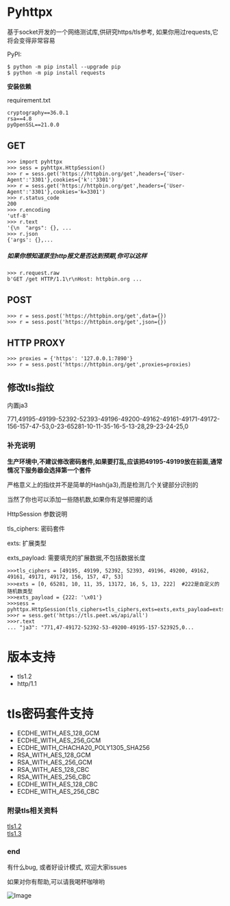 # Pyhttpx
基于socket开发的一个网络测试库,供研究https/tls参考,
如果你用过requests,它将会变得非常容易

PyPI:
```
$ python -m pip install --upgrade pip
$ python -m pip install requests
```

**安装依赖**

requirement.txt

```
cryptography==36.0.1
rsa==4.8
pyOpenSSL==21.0.0

```

## GET
```
>>> import pyhttpx
>>> sess = pyhttpx.HttpSession()
>>> r = sess.get('https://httpbin.org/get',headers={'User-Agent':'3301'},cookies={'k':'3301')
>>> r = sess.get('https://httpbin.org/get',headers={'User-Agent':'3301'},cookies='k=3301')
>>> r.status_code
200
>>> r.encoding
'utf-8'
>>> r.text
'{\n  "args": {}, ...
>>> r.json
{'args': {},...

```
##### 如果你想知道原生http报文是否达到预期,你可以这样
```
>>> r.request.raw
b'GET /get HTTP/1.1\r\nHost: httpbin.org ...
```

## POST
```
>>> r = sess.post('https://httpbin.org/get',data={})
>>> r = sess.post('https://httpbin.org/get',json={})
```

## HTTP PROXY
```
>>> proxies = {'https': '127.0.0.1:7890'}
>>> r = sess.post('https://httpbin.org/get',proxies=proxies)
```

## 修改tls指纹

内置ja3

771,49195-49199-52392-52393-49196-49200-49162-49161-49171-49172-156-157-47-53,0-23-65281-10-11-35-16-5-13-28,29-23-24-25,0

### 补充说明

**生产环境中,不建议修改密码套件,如果要打乱,应该把49195-49199放在前面,通常情况下服务器会选择第一个套件**

严格意义上的指纹并不是简单的Hash(ja3),而是检测几个关键部分识别的

当然了你也可以添加一些随机数,如果你有足够把握的话


HttpSession 参数说明

tls_ciphers: 密码套件

exts: 扩展类型

exts_payload: 需要填充的扩展数据,不包括数据长度

```
>>>tls_ciphers = [49195, 49199, 52392, 52393, 49196, 49200, 49162, 49161, 49171, 49172, 156, 157, 47, 53]
>>>exts = [0, 65281, 10, 11, 35, 13172, 16, 5, 13, 222]  #222是自定义的随机数类型
>>>exts_payload = {222: '\x01'}
>>>sess = pyhttpx.HttpSession(tls_ciphers=tls_ciphers,exts=exts,exts_payload=exts_payload)
>>>r = sess.get('https://tls.peet.ws/api/all')
>>>r.text
... "ja3": "771,47-49172-52392-53-49200-49195-157-523925,0...
```

# 版本支持

- tls1.2
- http/1.1

# tls密码套件支持

- ECDHE_WITH_AES_128_GCM
- ECDHE_WITH_AES_256_GCM
- ECDHE_WITH_CHACHA20_POLY1305_SHA256
- RSA_WITH_AES_128_GCM
- RSA_WITH_AES_256_GCM
- RSA_WITH_AES_128_CBC
- RSA_WITH_AES_256_CBC
- ECDHE_WITH_AES_128_CBC
- ECDHE_WITH_AES_256_CBC



### 附录tls相关资料

   [tls1.2](https://www.rfc-editor.org/rfc/rfc5246.html)  
   [tls1.3](https://www.rfc-editor.org/rfc/rfc8446.html)
 
### end

有什么bug, 或者好设计模式, 欢迎大家issues</br>

如果对你有帮助,可以请我喝杯咖啡哟

![Image](https://github.com/zero3301/pyhttpx/blob/main/image/wechat.png)
